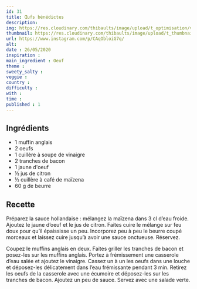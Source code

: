 ```yaml
---
id: 31
title: Œufs bénédictes
description: 
img: https://res.cloudinary.com/thibaults/image/upload/t_optimisation/v1600517803/Recipes/20200526_oeuf_benedictes.jpg
thumbnail: https://res.cloudinary.com/thibaults/image/upload/t_thumbnail_josie/v1600517803/Recipes/20200526_oeuf_benedictes.jpg
url: https://www.instagram.com/p/CAqObloiG7q/
alt: 
date : 26/05/2020
inspiration :
main_ingredient : Oeuf
theme : 
sweety_salty : 
veggie : 
country :
difficulty :
with : 
time : 
published : 1
---
```


## Ingrédients
 - 1 muffin anglais
 - 2 oeufs
 - 1 cuillère à soupe de vinaigre
 - 2 tranches de bacon
 - 1 jaune d'oeuf
 - ½ jus de citron
 - ½ cuillère à café de maïzena
 - 60 g de beurre

## Recette
Préparez la sauce hollandaise : mélangez la maïzena dans 3 cl d’eau froide. Ajoutez le jaune d’oeuf et le jus de citron. Faites cuire le mélange sur feu doux pour qu’il épaississe un peu. Incorporez peu à peu le beurre coupé morceaux et laissez cuire jusqu’à avoir une sauce onctueuse. Réservez.

Coupez le muffins anglais en deux. Faites griller les tranches de bacon et posez-les sur les muffins anglais. Portez à frémissement une casserole d’eau salée et ajoutez le vinaigre. Cassez un à un les oeufs dans une louche et déposez-les délicatement dans l’eau frémissante pendant 3 min. Retirez les oeufs de la casserole avec une écumoire et déposez-les sur les tranches de bacon. Ajoutez un peu de sauce. Servez avec une salade verte.